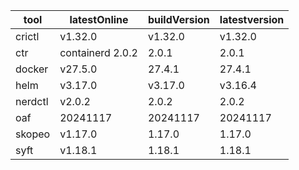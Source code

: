 | tool | latestOnline | buildVersion | latestversion |
|------|--------------|--------------|---------------|
| crictl | v1.32.0 | v1.32.0 | v1.32.0 |
| ctr | containerd 2.0.2 | 2.0.1 | 2.0.1 |
| docker | v27.5.0 | 27.4.1 | 27.4.1 |
| helm | v3.17.0 | v3.17.0 | v3.16.4 |
| nerdctl | v2.0.2 | 2.0.2 | 2.0.2 |
| oaf | 20241117 | 20241117 | 20241117 |
| skopeo | v1.17.0 | 1.17.0 | 1.17.0 |
| syft | v1.18.1 | 1.18.1 | 1.18.1 |

